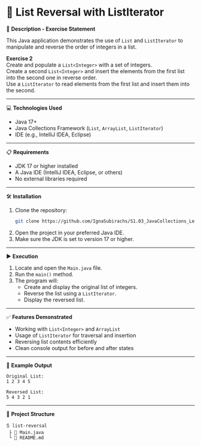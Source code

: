 # 🔁 List Reversal with ListIterator

📄 **Description - Exercise Statement**

This Java application demonstrates the use of `List` and `ListIterator` to manipulate and reverse the order of integers in a list.

**Exercise 2**  
Create and populate a `List<Integer>` with a set of integers.  
Create a second `List<Integer>` and insert the elements from the first list into the second one in reverse order.  
Use a `ListIterator` to read elements from the first list and insert them into the second.

---

💻 **Technologies Used**

- Java 17+
- Java Collections Framework (`List`, `ArrayList`, `ListIterator`)
- IDE (e.g., IntelliJ IDEA, Eclipse)

---

📋 **Requirements**

- JDK 17 or higher installed
- A Java IDE (IntelliJ IDEA, Eclipse, or others)
- No external libraries required

---

🛠️ **Installation**

1. Clone the repository:
   ```bash
   git clone https://github.com/IgnaSubirachs/S1.03_JavaCollections_Level1.git
   ```
2. Open the project in your preferred Java IDE.
3. Make sure the JDK is set to version 17 or higher.

---

▶️ **Execution**

1. Locate and open the `Main.java` file.
2. Run the `main()` method.
3. The program will:
    - Create and display the original list of integers.
    - Reverse the list using a `ListIterator`.
    - Display the reversed list.

---

✅ **Features Demonstrated**

- Working with `List<Integer>` and `ArrayList`
- Usage of `ListIterator` for traversal and insertion
- Reversing list contents efficiently
- Clean console output for before and after states

---

📌 **Example Output**
```
Original List:
1 2 3 4 5

Reversed List:
5 4 3 2 1
```

---

📁 **Project Structure**
```
🔃 list-reversal
 ├ 📌 Main.java
 └ 📌 README.md
```
